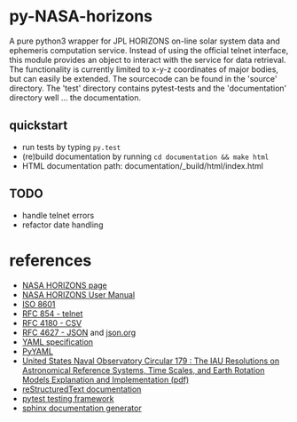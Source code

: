 py-NASA-horizons
================

A pure python3 wrapper for JPL HORIZONS on-line solar system data and
ephemeris computation service. Instead of using the official telnet interface,
this module provides an object to interact with the service for data
retrieval. The functionality is currently limited to x-y-z coordinates of
major bodies, but can easily be extended.
The sourcecode can be found in the 'source' directory. The 'test' directory
contains pytest-tests and the 'documentation' directory well ... the
documentation.

quickstart
----------

* run tests by typing ```py.test```
* (re)build documentation by running ```cd documentation && make html```
* HTML documentation path: documentation/_build/html/index.html

TODO
----

* handle telnet errors
* refactor date handling

references
==========

* [NASA HORIZONS page](http://ssd.jpl.nasa.gov/?horizons)
* [NASA HORIZONS User Manual](http://ssd.jpl.nasa.gov/?horizons_doc)
* [ISO 8601](http://de.wikipedia.org/wiki/ISO_8601)
* [RFC 854 - telnet](http://tools.ietf.org/html/rfc854.html)
* [RFC 4180 - CSV](http://tools.ietf.org/html/rfc4180.html)
* [RFC 4627 - JSON](http://tools.ietf.org/html/rfc4627) and [json.org](http://json.org/)
* [YAML specification](http://yaml.org/spec/)
* [PyYAML](https://bitbucket.org/xi/pyyaml)
* [United States Naval Observatory Circular 179 : The IAU Resolutions on Astronomical Reference Systems, Time Scales, and Earth Rotation Models Explanation and Implementation (pdf)](http://aa.usno.navy.mil/publications/docs/Circular_179.pdf)
* [reStructuredText documentation](http://docutils.sourceforge.net/docs/ref/rst/restructuredtext.html)
* [pytest testing framework](http://www.pytest.org)
* [sphinx documentation generator](http://sphinx-doc.org/)